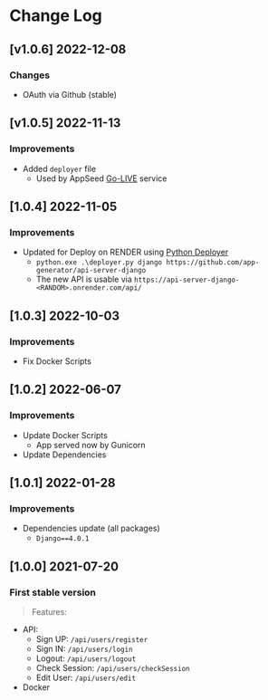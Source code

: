 # Change Log

## [v1.0.6] 2022-12-08
### Changes

- OAuth via Github (stable)

## [v1.0.5] 2022-11-13
### Improvements

- Added `deployer` file
  - Used by AppSeed [Go-LIVE](https://appseed.us/go-live/) service

## [1.0.4] 2022-11-05
### Improvements

- Updated for Deploy on RENDER using [Python Deployer](https://github.com/app-generator/deploy-automation-render)
  - `python.exe .\deployer.py django https://github.com/app-generator/api-server-django`
  - The new API is usable via `https://api-server-django-<RANDOM>.onrender.com/api/`

## [1.0.3] 2022-10-03
### Improvements

- Fix Docker Scripts

## [1.0.2] 2022-06-07
### Improvements

- Update Docker Scripts
  - App served now by Gunicorn
- Update Dependencies

## [1.0.1] 2022-01-28
### Improvements

- Dependencies update (all packages) 
  - `Django==4.0.1`

## [1.0.0] 2021-07-20
### First stable version

> Features: 

- API:
   - Sign UP: `/api/users/register`
   - Sign IN: `/api/users/login`
   - Logout: `/api/users/logout`
   - Check Session: `/api/users/checkSession`
   - Edit User: `/api/users/edit`
- Docker
